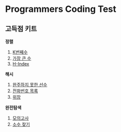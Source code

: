 # Programmers Coding Test

## 고득점 키트

**정렬**
1. [K번째수](https://github.com/WoodysCloud/Algorithm/blob/main/Programmers/%EC%A0%95%EB%A0%AC/K%EB%B2%88%EC%A7%B8%EC%88%98.ipynb)
2. [가장 큰 수](https://github.com/WoodysCloud/Algorithm/blob/main/Programmers/%EC%A0%95%EB%A0%AC/%EA%B0%80%EC%9E%A5%20%ED%81%B0%20%EC%88%98.ipynb)
3. [H-Index](https://github.com/WoodysCloud/Algorithm/blob/main/Programmers/%EC%A0%95%EB%A0%AC/H-Index.ipynb)

**해시**
1. [완주하지 못한 선수](https://github.com/WoodysCloud/Algorithm/blob/main/Programmers/%ED%95%B4%EC%8B%9C/%EC%99%84%EC%A3%BC%ED%95%98%EC%A7%80%20%EB%AA%BB%ED%95%9C%20%EC%84%A0%EC%88%98.ipynb)
2. [전화번호 목록](https://github.com/WoodysCloud/Algorithm/blob/main/Programmers/%ED%95%B4%EC%8B%9C/%EC%A0%84%ED%99%94%EB%B2%88%ED%98%B8%20%EB%AA%A9%EB%A1%9D.ipynb)
3. [위장](https://github.com/WoodysCloud/Algorithm/blob/main/Programmers/%ED%95%B4%EC%8B%9C/%EC%9C%84%EC%9E%A5.ipynb)

**완전탐색**
1. [모의고사](https://github.com/WoodysCloud/Algorithm/blob/main/Programmers/%EC%99%84%EC%A0%84%ED%83%90%EC%83%89/%EB%AA%A8%EC%9D%98%EA%B3%A0%EC%82%AC.ipynb)
2. [소수 찾기](https://github.com/WoodysCloud/Algorithm/blob/main/Programmers/%EC%99%84%EC%A0%84%ED%83%90%EC%83%89/%EC%86%8C%EC%88%98%20%EC%B0%BE%EA%B8%B0.ipynb)
